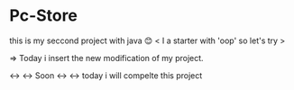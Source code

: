# Pc-Store

this is my seccond project with java 😊
< I a starter with 'oop' so let's try >


=> Today i insert the new modification of my project.


<-> <-> Soon <-> <-> 
today i will compelte this project
